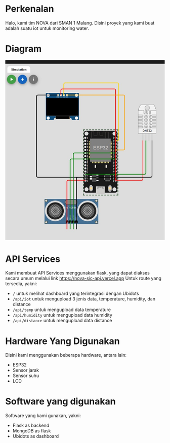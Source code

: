 # Perkenalan
Halo, kami tim NOVA dari SMAN 1 Malang. Disini proyek yang kami buat adalah suatu iot untuk monitoring water.

# Diagram
![Diagram](/diagram/diagram.jpeg "Diagram")

# API Services
Kami membuat API Services menggunakan flask, yang dapat diakses secara umum melalui link https://nova-sic-api.vercel.app
Untuk route yang tersedia, yakni:
- `/` untuk melihat dashboard yang terintegrasi dengan Ubidots
- `/api/iot` untuk mengupload 3 jenis data, temperature, humidity, dan distance
- `/api/temp` untuk mengupload data temperature
- `/api/humidity` untuk mengupload data humidity
- `/api/distance` untuk mengupload data distance

# Hardware Yang Digunakan
Disini kami menggunakan beberapa hardware, antara lain:
- ESP32
- Sensor jarak
- Sensor suhu
- LCD

# Software yang digunakan
Software yang kami gunakan, yakni:
- Flask as backend
- MongoDB as flask
- Ubidots as dashboard
